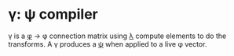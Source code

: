 # γ: ψ compiler
γ is a [φ](phi.md) → φ connection matrix using [λ](lambda.md) compute elements to do the transforms. A γ produces a [ψ](psi.md) when applied to a live φ vector.
